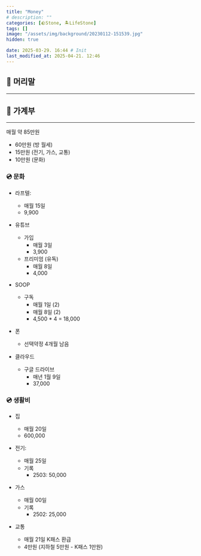```yaml
---
title: "Money"
# description: ""
categories: [🪨Stone, 🏝️LifeStone]
tags: []
image: "/assets/img/background/20230112-151539.jpg"
hidden: true

date: 2025-03-29. 16:44 # Init
last_modified_at: 2025-04-21. 12:46
---
```


## 📀 머리말

---

## 📀 가계부

---

매월 약 85만원  

- 60만원 (방 월세)
- 15만원 (전기, 가스, 교통)
- 10만원 (문화)

### 💿 문화

- 라프텔:
  - 매월 15일
  - 9,900

- 유튜브
  - 가입
    - 매월 3일
    - 3,900
  - 프리미엄 (유독)
    - 매월 8일
    - 4,000

- SOOP
  - 구독
    - 매월 1일 (2)
    - 매월 8일 (2)
    - 4,500 * 4 = 18,000

- 폰
  - 선택약정 4개월 남음

- 클라우드
  - 구글 드라이브
    - 매년 1월 9일
    - 37,000

### 💿 생활비

- 집
  - 매월 20일
  - 600,000

- 전기:
  - 매월 25일
  - 기록
    - 2503: 50,000

- 가스
  - 매월 00일
  - 기록
    - 2502: 25,000

- 교통
  - 매월 21일 K패스 환급
  - 4만원 (지하철 5만원 - K패스 1만원)
